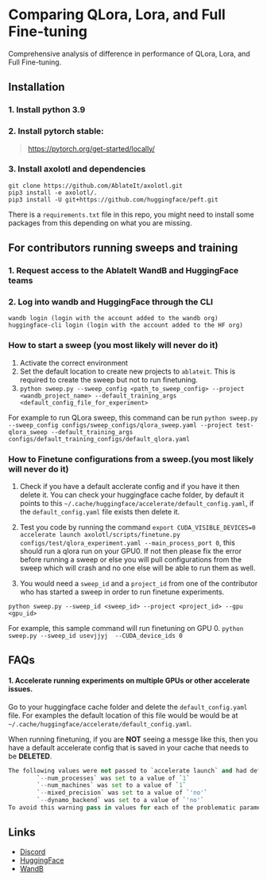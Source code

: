 # Comparing QLora, Lora, and Full Fine-tuning
Comprehensive analysis of difference in performance of QLora, Lora, and Full Fine-tuning.


## Installation
### 1. Install python 3.9
### 2. Install pytorch stable:
>https://pytorch.org/get-started/locally/
### 3. Install axolotl and dependencies
```
git clone https://github.com/AblateIt/axolotl.git
pip3 install -e axolotl/.
pip3 install -U git+https://github.com/huggingface/peft.git
```
There is a `requirements.txt` file in this repo, you might need to install some packages from this depending on what you are missing.

## For contributors running sweeps and training
### 1. Request access to the AblateIt WandB and HuggingFace teams
### 2. Log into wandb and HuggingFace through the CLI
    wandb login (login with the account added to the wandb org)
    huggingface-cli login (login with the account added to the HF org)

### How to start a sweep (you most likely will never do it)
1. Activate the correct environment
2. Set the default location to create new projects to `ablateit`. This is required to create the sweep but not to run finetuning.
3. `python sweep.py --sweep_config <path_to_sweep_config> --project <wandb_project_name> --default_training_args <default_config_file_for_experiment>`

For example to run QLora sweep, this command can be run
`python sweep.py --sweep_config configs/sweep_configs/qlora_sweep.yaml --project test-qlora_sweep --default_training_args configs/default_training_configs/default_qlora.yaml`

### How to Finetune configurations from a sweep.(you most likely will never do it)
1. Check if you have a default acclerate config and if you have it then delete it. You can check your huggingface cache folder, by default it points to this `~/.cache/huggingface/accelerate/default_config.yaml`, if the `default_config.yaml` file exists then delete it.
2. Test you code by running the command `export CUDA_VISIBLE_DEVICES=0 accelerate launch axolotl/scripts/finetune.py configs/test/qlora_experiment.yaml --main_process_port 0`, this should run a qlora run on your GPU0. If not then please fix the error before running a sweep or else you will pull configurations from the sweep which will crash and no one else will be able to run them as well.

3. You would need a `sweep_id` and a `project_id` from one of the contributor who has started a sweep in order to run finetune experiments.

`python sweep.py --sweep_id <sweep_id> --project <project_id> --gpu <gpu_id>`

For example, this sample command will run finetuning on GPU 0.
`python sweep.py --sweep_id usevjjyj  --CUDA_device_ids 0`


## FAQs
#### 1. Accelerate running experiments on multiple GPUs or other accelerate issues.
Go to your huggingface cache folder and delete the `default_config.yaml` file. For examples the default location of this file would be would be at `~/.cache/huggingface/accelerate/default_config.yaml`.

When running finetuning, if you are **NOT** seeing a messge like this, then you have a default accelerate config that is saved in your cache that needs to be **DELETED**.
```python
The following values were not passed to `accelerate launch` and had defaults used instead:
        `--num_processes` was set to a value of `1`
        `--num_machines` was set to a value of `1`
        `--mixed_precision` was set to a value of `'no'`
        `--dynamo_backend` was set to a value of `'no'`
To avoid this warning pass in values for each of the problematic parameters or run `accelerate config`.
```

## Links
- [Discord](https://discord.gg/HfNctSTJ)
- [HuggingFace](https://huggingface.co/AblateIt)
- [WandB](https://wandb.ai/ablateit)
